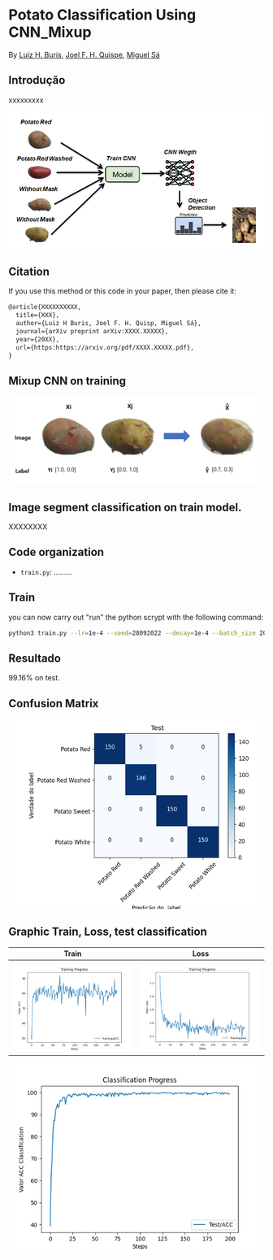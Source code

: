 # Potato Classification Using CNN_Mixup


By [Luiz H. Buris](http://), [Joel F. H. Quispe](http://), [Miguel Sá](http://)


## Introdução

xxxxxxxxx


![](https://github.com/henriqueburis/Potato_Classification_CNN/blob/main/fig/Capturar.PNG)


## Citation

If you use this method or this code in your paper, then please cite it:

```
@article{XXXXXXXXXX,
  title={XXX},
  author={Luiz H Buris, Joel F. H. Quisp, Miguel Sá},
  journal={arXiv preprint arXiv:XXXX.XXXXX},
  year={20XX},
  url={https:https://arxiv.org/pdf/XXXX.XXXXX.pdf},
}
```

## Mixup CNN on training

<p align="center">
<img src="./fig/mixup-interpolation.PNG" width="500px"></img>
</p>

## Image segment classification on train model.


XXXXXXXX

## Code organization

- `train.py`: .........



## Train
you can now carry out "run" the python scrypt with the following command:

```sh
python3 train.py --lr=1e-4 --seed=28092022 --decay=1e-4 --batch_size 20 --epoch 200

```

## Resultado
99.16% on test.

## Confusion Matrix 

<p align="center">
<img src="./fig/confusion_matrix_test.png" width="500px"></img>
</p>

## Graphic Train, Loss, test classification


Train   |  Loss 
:-------------------------:|:-------------------------:
![](https://github.com/henriqueburis/Potato_Classification_CNN/blob/main/fig/Figure_train.png) |  ![](https://github.com/henriqueburis/Potato_Classification_CNN/blob/main/fig/Figure_loss.png) 



<p align="center">
<img src="./fig/Figure_test_classification.png" width="500px"></img>
</p>
